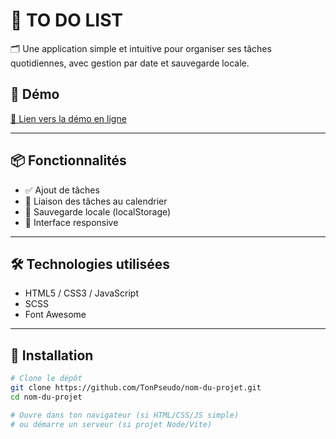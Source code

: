 # 📝 TO DO LIST

🗂️ Une application simple et intuitive pour organiser ses tâches quotidiennes, avec gestion par date et sauvegarde locale.

## 🚀 Démo

[🔗 Lien vers la démo en ligne](https://gartalgart.github.io/Todo-list_app/)


---

## 📦 Fonctionnalités

- ✅ Ajout de tâches
- 📆 Liaison des tâches au calendrier
- 🧠 Sauvegarde locale (localStorage)
- 🎨 Interface responsive

---

## 🛠️ Technologies utilisées

- HTML5 / CSS3 / JavaScript
- SCSS
- Font Awesome
  
---

## 🧪 Installation

```bash
# Clone le dépôt
git clone https://github.com/TonPseudo/nom-du-projet.git
cd nom-du-projet

# Ouvre dans ton navigateur (si HTML/CSS/JS simple)
# ou démarre un serveur (si projet Node/Vite)
